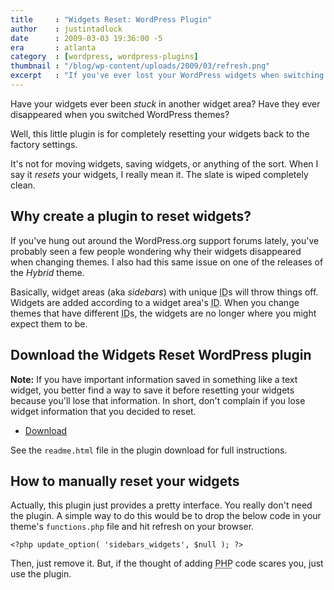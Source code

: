 ```yaml
---
title     : "Widgets Reset: WordPress Plugin"
author    : justintadlock
date      : 2009-03-03 19:36:00 -5
era       : atlanta
category  : [wordpress, wordpress-plugins]
thumbnail : "/blog/wp-content/uploads/2009/03/refresh.png"
excerpt   : "If you've ever lost your WordPress widgets when switching themes or they've gotten stuck in some random widget area, you should check out this plugin.  It completely resets all of your widgets."
---
```


Have your widgets ever been <em>stuck</em> in another widget area?  Have they ever disappeared when you switched WordPress themes?

Well, this little plugin is for completely resetting your widgets back to the factory settings.

It's not for moving widgets, saving widgets, or anything of the sort.  When I say it <em>resets</em> your widgets, I really mean it.  The slate is wiped completely clean.

<h2>Why create a plugin to reset widgets?</h2>

If you've hung out around the WordPress.org support forums lately, you've probably seen a few people wondering why their widgets disappeared when changing themes.  I also had this same issue on one of the releases of the <em>Hybrid</em> theme.

Basically, widget areas (aka <em>sidebars</em>) with unique <acronym title="Identification">ID</acronym>s will throw things off.  Widgets are added according to a widget area's <acronym title="Identification">ID</acronym>.  When you change themes that have different <acronym title="Identification">ID</acronym>s, the widgets are no longer where you might expect them to be.

<h2>Download the Widgets Reset WordPress plugin</h2>

<p class="note"><strong>Note:</strong> If you have important information saved in something like a text widget, you better find a way to save it before resetting your widgets because you'll lose that information.  In short, don't complain if you lose widget information that you decided to reset.</p>

<ul>
	<li><a href="http://justintadlock.com/downloads/widgets-reset.zip" title="Download the Widgets Reset WordPress plugin">Download</a></li>
</ul>

See the <code>readme.html</code> file in the plugin download for full instructions.

<h2>How to manually reset your widgets</h2>

Actually, this plugin just provides a pretty interface.  You really don't need the plugin.  A simple way to do this would be to drop the below code in your theme's <code>functions.php</code> file and hit refresh on your browser.

<pre><code>&lt;?php update_option( 'sidebars_widgets', $null ); ?&gt;</code></pre>

Then, just remove it.  But, if the thought of adding <acronym title="Hypertext Preprocessor">PHP</acronym> code scares you, just use the plugin.
